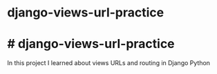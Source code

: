 # django-views-url-practice
<h1># django-views-url-practice</h1>
<p> In this project I learned about views URLs and routing in Django Python</p>
